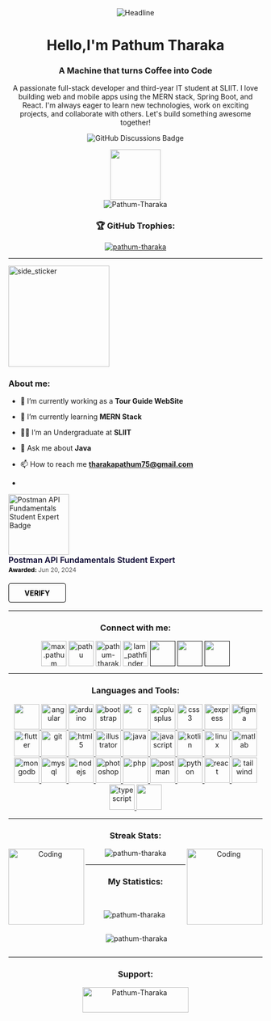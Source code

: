 <div>
    <div align="center">
        <img src="https://readme-typing-svg.herokuapp.com?color=%236FDA44&size=32&center=true&vCenter=true&width=600&height=50&lines=Hi+there+I'm+Pathum;Software+Engineering+Student;Back-End+Developer;Problem+Solver;Freelancer;Open-Source+Enthusiast" alt="Headline" /><br> 
        <h1 align="center">Hello,I'm Pathum Tharaka</h1>
        <h3 align="center">A Machine that turns Coffee into Code</h3>

<p>A passionate full-stack developer and third-year IT student at SLIIT. I love building web and mobile apps using the MERN stack, Spring Boot, and React. I'm always eager to learn new technologies, work on exciting projects, and collaborate with others. Let's build something awesome together!
</p>


 ![GitHub Discussions Badge](https://img.shields.io/badge/GitHub-Discussions-blue?style=flat&logo=github)

  </div>
</div>


<p align="center"> 
    <img src = "https://github.com/7oSkaaa/7oSkaaa/blob/main/Images/about_me.gif?raw=true" width = 100px><br>
    <img src="https://komarev.com/ghpvc/?username=Pathum-Tharaka&label=Profile%20views&color=0e75b6&style=flat" alt="Pathum-Tharaka" /> 
</p>

 


<h3 align="center">🏆 GitHub Trophies:</h3>
<p align="center"> <a href="https://github.com/ryo-ma/github-profile-trophy"><img src="https://github-profile-trophy.vercel.app/?username=pathum-tharaka" alt="pathum-tharaka" /></a> </p>


---


<img align="center" width=200px height=200px alt="side_sticker" src="https://media.giphy.com/media/TEnXkcsHrP4YedChhA/giphy.gif" />




### About me:

- 🔭 I’m currently working as a **Tour Guide WebSite**

- 🌱 I’m currently learning **MERN Stack**

- 🧑‍🎓 I’m an Undergraduate at **SLIIT**

- 💬 Ask me about **Java**

- 📫 How to reach me **tharakapathum75@gmail.com**

-  <blockquote class="badgr-badge" style="font-family: Helvetica, Roboto, 'Segoe UI', Calibri, sans-serif;">
  <a href="https://badgr.com/public/assertions/_l3b8bVdSk2y6qHyMkIenA__email=tharakapathum75@gmail.com">
    <img width="120px" height="120px" src="https://api.badgr.io/public/assertions/N6taIz2BSt2B55ZiwBooXw/image" alt="Postman API Fundamentals Student Expert Badge">
  </a>
  <p class="badgr-badge-name" style="hyphens: auto; overflow-wrap: break-word; word-wrap: break-word; margin: 0; font-size: 16px; font-weight: 600; line-height: 1.25; color: #05012c;">
    Postman API Fundamentals Student Expert
  </p>
  <p class="badgr-badge-date" style="margin: 0; font-size: 12px; line-height: 1.67; color: #555555;">
    <strong style="font-size: 12px; font-weight: bold; line-height: 1.67; color: #000;">Awarded: </strong>Jun 20, 2024
  </p>
  <p style="margin: 16px 0; padding: 0;">
    <a class="badgr-badge-verify" target="_blank" href="https://badgecheck.us.badgr.com/?url=https%3A%2F%2Fapi.badgr.io%2Fpublic%2Fassertions%2F_l3b8bVdSk2y6qHyMkIenA&__email%3Dtharakapathum75@gmail.com&amp;identity__email=tharakapathum75@gmail.com" style="display: flex; align-items: center; justify-content: center; font-size: 14px; font-weight: bold; width: 80px; height: 24px; border-radius: 4px; border: solid 1px black; text-decoration: none; padding: 6px 16px; color: black;">
      VERIFY
    </a>
  </p>
 
</blockquote>


---

<h3 align="center">Connect with me:</h3>
<p align="center">
<a href="https://www.facebook.com/max.pathum.3954?mibextid=ZbWKwL" target="blank"><img align="center" src="https://raw.githubusercontent.com/rahuldkjain/github-profile-readme-generator/master/src/images/icons/Social/facebook.svg" alt="max.pathum" height="50" width="50" /></a>
<a href="https://www.instagram.com/pathu_tharaka_?igsh=MTVwemRzdmJlaXZqaA==" target="blank"><img align="center" src="https://raw.githubusercontent.com/rahuldkjain/github-profile-readme-generator/master/src/images/icons/Social/instagram.svg" alt="pathu" height="50" width="50" /></a>
<a href="https://www.linkedin.com/in/pathum-tharaka-tharakapathum75" target="blank"><img align="center" src="https://github.com/Scar1109/skill-icons/blob/main/icons/LinkedIn.svg" alt="pathum-tharaka-tharakapathum75" height="50" width="50" /></a>
<a href="https://www.youtube.com/@Iam_pathfinder" target="blank"><img align="center" src="https://static-00.iconduck.com/assets.00/youtube-icon-2048x2048-gedp2icy.png" alt="Iam_pathfinder" height="50" width="50" /></a>
<a href="" target="blank"><img align="center" src="https://github.com/Scar1109/skill-icons/blob/main/icons/Discord.svg" height="50" width="50" /></a>
<a href="" target="blank"><img align="center" src="https://github.com/Scar1109/skill-icons/blob/main/icons/Twitter.svg" alt="" height="50" width="50" /></a>
<a href="" target="blank"><img align="center" src="https://raw.githubusercontent.com/rahuldkjain/github-profile-readme-generator/master/src/images/icons/Social/stack-overflow.svg" alt="" height="50" width="50" /></a>
</p>

---

<h3 align="center">Languages and Tools:</h3>
<p align="center"> <a href="https://developer.android.com" target="_blank" rel="noreferrer"> <img src="https://github.com/Scar1109/skill-icons/blob/main/icons/AndroidStudio-Light.svg" width="50" height="50"/> </a> <a href="https://angular.io" target="_blank" rel="noreferrer"> <img src="https://github.com/Scar1109/skill-icons/blob/main/icons/Angular-Light.svg" alt="angular" width="50" height="50"/> </a> <a href="https://www.arduino.cc/" target="_blank" rel="noreferrer"> <img src="https://github.com/Scar1109/skill-icons/blob/main/icons/Arduino.svg" alt="arduino" width="50" height="50"/> </a> <a href="https://getbootstrap.com" target="_blank" rel="noreferrer"> <img src="https://github.com/Scar1109/skill-icons/blob/main/icons/Bootstrap.svg" alt="bootstrap" width="50" height="50"/> </a> <a href="https://www.cprogramming.com/" target="_blank" rel="noreferrer"> <img src="https://github.com/Scar1109/skill-icons/blob/main/icons/C.svg" alt="c" width="50" height="50"/> </a> <a href="https://www.w3schools.com/cpp/" target="_blank" rel="noreferrer"> <img src="https://github.com/Scar1109/skill-icons/blob/main/icons/CPP.svg" alt="cplusplus" width="50" height="50"/> </a> <a href="https://www.w3schools.com/css/" target="_blank" rel="noreferrer"> <img src="https://github.com/Scar1109/skill-icons/blob/main/icons/CSS.svg" alt="css3" width="50" height="50"/> </a> <a href="https://expressjs.com" target="_blank" rel="noreferrer"> <img src="https://github.com/Scar1109/skill-icons/blob/main/icons/ExpressJS-Light.svg" alt="express" width="50" height="50"/> </a> <a href="https://www.figma.com/" target="_blank" rel="noreferrer"> <img src="https://github.com/Scar1109/skill-icons/blob/main/icons/Figma-Light.svg" alt="figma" width="50" height="50"/> </a> <a href="https://flutter.dev" target="_blank" rel="noreferrer"> <img src="https://github.com/Scar1109/skill-icons/blob/main/icons/Flutter-Light.svg" alt="flutter" width="50" height="50"/> </a> <a href="https://git-scm.com/" target="_blank" rel="noreferrer"> <img src="https://github.com/Scar1109/skill-icons/blob/main/icons/Git.svg" alt="git" width="50" height="50"/> </a> <a href="https://www.w3.org/html/" target="_blank" rel="noreferrer"> <img src="https://github.com/Scar1109/skill-icons/blob/main/icons/HTML.svg" alt="html5" width="50" height="50"/> </a> <a href="https://www.adobe.com/in/products/illustrator.html" target="_blank" rel="noreferrer"> <img src="https://github.com/Scar1109/skill-icons/blob/main/icons/Illustrator.svg" alt="illustrator" width="50" height="50"/> </a> <a href="https://www.java.com" target="_blank" rel="noreferrer"> <img src="https://github.com/Scar1109/skill-icons/blob/main/icons/Java-Light.svg" alt="java" width="50" height="50"/> </a> <a href="https://developer.mozilla.org/en-US/docs/Web/JavaScript" target="_blank" rel="noreferrer"> <img src="https://github.com/Scar1109/skill-icons/blob/main/icons/JavaScript.svg" alt="javascript" width="50" height="50"/> </a> <a href="https://kotlinlang.org" target="_blank" rel="noreferrer"> <img src="https://github.com/Scar1109/skill-icons/blob/main/icons/Kotlin-Light.svg" alt="kotlin" width="50" height="50"/> </a> <a href="https://www.linux.org/" target="_blank" rel="noreferrer"> <img src="https://github.com/Scar1109/skill-icons/blob/main/icons/Linux-Light.svg" alt="linux" width="50" height="50"/> </a> <a href="https://www.mathworks.com/" target="_blank" rel="noreferrer"> <img src="https://github.com/Scar1109/skill-icons/blob/main/icons/Matlab-Light.svg" alt="matlab" width="50" height="50"/> </a> <a href="https://www.mongodb.com/" target="_blank" rel="noreferrer"> <img src="https://github.com/Scar1109/skill-icons/blob/main/icons/MongoDB.svg" alt="mongodb" width="50" height="50"/> </a> <a href="https://www.mysql.com/" target="_blank" rel="noreferrer"> <img src="https://github.com/Scar1109/skill-icons/blob/main/icons/MySQL-Light.svg" alt="mysql" width="50" height="50"/> </a> <a href="https://nodejs.org" target="_blank" rel="noreferrer"> <img src="https://github.com/Scar1109/skill-icons/blob/main/icons/NodeJS-Light.svg" alt="nodejs" width="50" height="50"/> </a> <a href="https://www.photoshop.com/en" target="_blank" rel="noreferrer"> <img src="https://github.com/Scar1109/skill-icons/blob/main/icons/Photoshop.svg" alt="photoshop" width="50" height="50"/> </a> <a href="https://www.php.net" target="_blank" rel="noreferrer"> <img src="https://github.com/Scar1109/skill-icons/blob/main/icons/PHP-Light.svg" alt="php" width="50" height="50"/> </a> <a href="https://postman.com" target="_blank" rel="noreferrer"> <img src="https://github.com/Scar1109/skill-icons/blob/main/icons/Postman.svg" alt="postman" width="50" height="50"/> </a> <a href="https://www.python.org" target="_blank" rel="noreferrer"> <img src="https://github.com/Scar1109/skill-icons/blob/main/icons/Python-Light.svg" alt="python" width="50" height="50"/> </a> <a href="https://reactjs.org/" target="_blank" rel="noreferrer"> <img src="https://github.com/Scar1109/skill-icons/blob/main/icons/React-Light.svg" alt="react" width="50" height="50"/> </a> <a href="https://tailwindcss.com/" target="_blank" rel="noreferrer"> <img src="https://github.com/Scar1109/skill-icons/blob/main/icons/TailwindCSS-Light.svg" alt="tailwind" width="50" height="50"/> </a> <a href="https://www.typescriptlang.org/" target="_blank" rel="noreferrer"> <img src="https://github.com/Scar1109/skill-icons/blob/main/icons/TypeScript.svg" alt="typescript" width="50" height="50"/> </a> <a href="https://www.adobe.com/products/xd.html" target="_blank" rel="noreferrer"> <img src="https://github.com/Scar1109/skill-icons/blob/main/icons/XD.svg" width="50" height="50"/> </a> </p>


---

<h3 align="center">Streak Stats:</h3>



<p align="center"> <img align="left" alt="Coding" width="150" src="https://user-images.githubusercontent.com/74038190/213866269-5d00981c-7c98-46d7-8a8e-16f462f15227.gif"><img align="center" src="https://github-readme-streak-stats.herokuapp.com/?user=pathum-tharaka&&theme=default" alt="pathum-tharaka" /><img align="right" alt="Coding" width="150" src="https://user-images.githubusercontent.com/74038190/213866269-5d00981c-7c98-46d7-8a8e-16f462f15227.gif"></p>



---

<h3 align="center">My Statistics:</h3> <br>


<!-- STATS Y LENGUAJES MAS USADOS -->
<div style="display:grid;align-items:center;justify-content:center">
  <p align="center"><img align="left" src="https://github-readme-stats.vercel.app/api/top-langs?username=pathum-tharaka&show_icons=true&locale=en&layout=compact" alt="pathum-tharaka" /></p>

<p align="center">&nbsp;<img align="center" src="https://github-readme-stats.vercel.app/api?username=pathum-tharaka&show_icons=true&locale=en" alt="pathum-tharaka" /></p>
</div>

------

<h3 align="center">Support:</h3>
<p align="center"><a href="https://www.buymeacoffee.com/tharakapat5"> <img align="center" src="https://cdn.buymeacoffee.com/buttons/v2/default-yellow.png" height="50" width="210" alt="Pathum-Tharaka" /></a></p><br>


